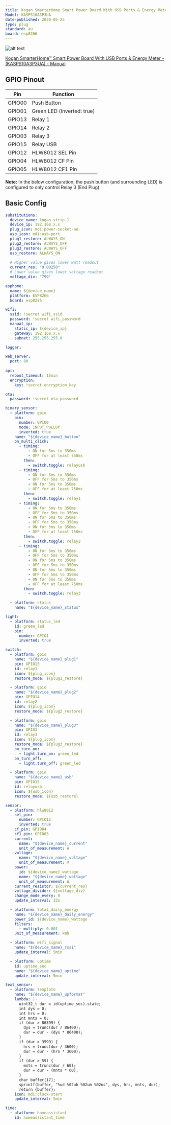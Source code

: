 ```yaml
---
title: Kogan SmarterHome Smart Power Board With USB Ports & Energy Meter
Model: KASPS10A3P3UA
date-published: 2020-05-25
type: plug
standard: au
board: esp8266
---
```

  ![alt text](kogan-smarterhome-smart-power-board-with-usb-ports-energy-meter.jpg "Product Image")

[Kogan SmarterHome™ Smart Power Board With USB Ports & Energy Meter - (KASPS10A3P3UA) - Manual](https://help.kogan.com/s/article/KoganSmarterHomeSmartPowerBoardWithUSBPortsEnergyMeterKASPS10A3P3UAManual)

## GPIO Pinout

| Pin    | Function                   |
|--------|----------------------------|
| GPIO00 | Push Button                |
| GPIO01 | Green LED (Inverted: true) |
| GPIO13 | Relay 1                    |
| GPIO14 | Relay 2                    |
| GPIO03 | Relay 3                    |
| GPIO15 | Relay USB                  |
| GPIO12 | HLW8012 SEL Pin            |
| GPIO04 | HLW8012 CF Pin             |
| GPIO05 | HLW8012 CF1 Pin            |

**Note:** In the below configuration, the push button (and surrounding LED) is configured to only control Relay 3 (End Plug)

## Basic Config

```yaml
substitutions:
  device_name: kogan_strip_1
  device_ip: 192.168.x.x
  plug_icon: mdi:power-socket-au
  usb_icon: mdi:usb-port
  plug1_restore: ALWAYS_ON
  plug2_restore: ALWAYS_OFF
  plug3_restore: ALWAYS_OFF
  usb_restore: ALWAYS_ON
  
  # Higher value gives lower watt readout
  current_res: "0.00250"
  # Lower value gives lower voltage readout
  voltage_div: "799"

esphome:
  name: ${device_name}
  platform: ESP8266
  board: esp8285

wifi:
  ssid: !secret wifi_ssid
  password: !secret wifi_password
  manual_ip:
    static_ip: ${device_ip}
    gateway: 192.168.x.x
    subnet: 255.255.255.0

logger:

web_server:
  port: 80
  
api:
  reboot_timeout: 15min
  encryption:
    key: !secret encryption_key

ota:
  password: !secret ota_password

binary_sensor:
  - platform: gpio
    pin:
      number: GPIO0
      mode: INPUT_PULLUP
      inverted: true
    name: "${device_name}_button"
    on_multi_click:
      - timing:
          - ON for 5ms to 350ms
          - OFF for at least 750ms
        then:
          - switch.toggle: relayusb
      - timing:
          - ON for 5ms to 350ms
          - OFF for 5ms to 350ms
          - ON for 5ms to 350ms
          - OFF for at least 750ms
        then:
          - switch.toggle: relay1
      - timing:
          - ON for 5ms to 350ms
          - OFF for 5ms to 350ms
          - ON for 5ms to 350ms
          - OFF for 5ms to 350ms
          - ON for 5ms to 350ms
          - OFF for at least 750ms
        then:
          - switch.toggle: relay2
      - timing:
          - ON for 5ms to 350ms
          - OFF for 5ms to 350ms
          - ON for 5ms to 350ms
          - OFF for 5ms to 350ms
          - ON for 5ms to 350ms
          - OFF for 5ms to 350ms
          - ON for 5ms to 350ms
          - OFF for at least 750ms
        then:
          - switch.toggle: relay3

  - platform: status
    name: "${device_name}_status"

light:
  - platform: status_led
    id: green_led
    pin:
      number: GPIO1
      inverted: true

switch:
  - platform: gpio
    name: "${device_name}_plug1"
    pin: GPIO13
    id: relay1
    icon: ${plug_icon}
    restore_mode: ${plug1_restore}

  - platform: gpio
    name: "${device_name}_plug2"
    pin: GPIO14
    id: relay2
    icon: ${plug_icon}
    restore_mode: ${plug2_restore}

  - platform: gpio
    name: "${device_name}_plug3"
    pin: GPIO3
    id: relay3
    icon: ${plug_icon}
    restore_mode: ${plug3_restore}
    on_turn_on:
      - light.turn_on: green_led
    on_turn_off:
      - light.turn_off: green_led

  - platform: gpio
    name: "${device_name}_usb"
    pin: GPIO15
    id: relayusb
    icon: ${usb_icon}
    restore_mode: ${usb_restore}

sensor:
  - platform: hlw8012
    sel_pin:
      number: GPIO12
      inverted: true
    cf_pin: GPIO04
    cf1_pin: GPIO05
    current:
      name: "${device_name}_current"
      unit_of_measurement: A
    voltage:
      name: "${device_name}_voltage"
      unit_of_measurement: V
    power:
      id: ${device_name}_wattage
      name: "${device_name}_wattage"
      unit_of_measurement: W
    current_resistor: ${current_res}
    voltage_divider: ${voltage_div}
    change_mode_every: 8
    update_interval: 15s

  - platform: total_daily_energy
    name: "${device_name}_daily_energy"
    power_id: ${device_name}_wattage
    filters:
      - multiply: 0.001
    unit_of_measurement: kWh

  - platform: wifi_signal
    name: "${device_name}_rssi"
    update_interval: 5min

  - platform: uptime
    id: uptime_sec
    name: "${device_name}_uptime"
    update_interval: 5min

text_sensor:
  - platform: template
    name: "${device_name}_upformat"
    lambda: |-
      uint32_t dur = id(uptime_sec).state;
      int dys = 0;
      int hrs = 0;
      int mnts = 0;
      if (dur > 86399) {
        dys = trunc(dur / 86400);
        dur = dur - (dys * 86400);
      }
      if (dur > 3599) {
        hrs = trunc(dur / 3600);
        dur = dur - (hrs * 3600);
      }
      if (dur > 59) {
        mnts = trunc(dur / 60);
        dur = dur - (mnts * 60);
      }
      char buffer[17];
      sprintf(buffer, "%ud %02uh %02um %02us", dys, hrs, mnts, dur);
      return {buffer};
    icon: mdi:clock-start
    update_interval: 5min

time:
  - platform: homeassistant
    id: homeassistant_time
```
